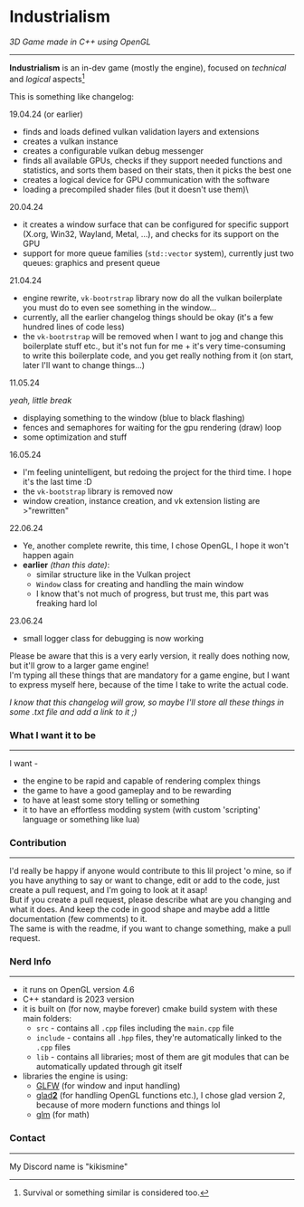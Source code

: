# **Industrialism**

_3D Game made in C++ using OpenGL_

---
**Industrialism** is an in-dev game (mostly the engine), focused on _technical_ and _logical_ aspects[^1]

This is something like changelog:

19.04.24 (or earlier)

- finds and loads defined vulkan validation layers and extensions
- creates a vulkan instance
- creates a configurable vulkan debug messenger
- finds all available GPUs, checks if they support needed functions and statistics, and sorts them based on their stats, then it picks the best one
- creates a logical device for GPU communication with the software
- loading a precompiled shader files (but it doesn't use them)\

20.04.24

- it creates a window surface that can be configured for specific support (X.org, Win32, Wayland, Metal, ...), and checks for its support on the GPU
- support for more queue families (`std::vector` system), currently just two queues: graphics and present queue 

21.04.24

- engine rewrite, `vk-bootrstrap` library now do all the vulkan boilerplate you must do to even see something in the window...
- currently, all the earlier changelog things should be okay (it's a few hundred lines of code less)
- the `vk-bootrstrap` will be removed when I want to jog and change this boilerplate stuff etc., but it's not fun for me + it's very time-consuming to write this boilerplate code, and you get really nothing from it (on start, later I'll want to change things...)

11.05.24

_yeah, little break_
- displaying something to the window (blue to black flashing)
- fences and semaphores for waiting for the gpu rendering (draw) loop
- some optimization and stuff

16.05.24

- I'm feeling unintelligent, but redoing the project for the third time. I hope it's the last time :D
- the `vk-bootstrap` library is removed now
- window creation, instance creation, and vk extension listing are >"rewritten"

22.06.24

- Ye, another complete rewrite, this time, I chose OpenGL, I hope it won't happen again
- **earlier** *(than this date)*:
  - similar structure like in the Vulkan project
  - `Window` class for creating and handling the main window
  - I know that's not much of progress, but trust me, this part was freaking hard lol

23.06.24

- small logger class for debugging is now working

Please be aware that this is a very early version, it really does nothing now, but it'll grow to a larger game engine!\
I'm typing all these things that are mandatory for a game engine, but I want to express myself here, because of the time I take to write the actual code.

_I know that this changelog will grow, so maybe I'll store all these things in some .txt file and add a link to it ;)_

### What I want it to be

---

I want -
- the engine to be rapid and capable of rendering complex things
- the game to have a good gameplay and to be rewarding 
- to have at least some story telling or something
- it to have an effortless modding system (with custom 'scripting' language or something like lua)

### Contribution

---

I'd really be happy if anyone would contribute to this lil project 'o mine, so if you have anything to say or want to change, edit or add to the code, just create a pull request, and I'm going to look at it asap!\
But if you create a pull request, please describe what are you changing and what it does. And keep the code in good shape and maybe add a little documentation (few comments) to it.\
The same is with the readme, if you want to change something, make a pull request.

### Nerd Info

---

- it runs on OpenGL version 4.6
- C++ standard is 2023 version
- it is built on (for now, maybe forever) cmake build system with these main folders:
  - `src` - contains all `.cpp` files including the `main.cpp` file
  - `include` - contains all `.hpp` files, they're automatically linked to the `.cpp` files
  - `lib` - contains all libraries; most of them are git modules that can be automatically updated through git itself
- libraries the engine is using:
    - [GLFW](https://github.com/glfw/glfw) (for window and input handling)
    - [glad**2**](https://github.com/Dav1dde/glad) (for handling OpenGL functions etc.), I chose glad version 2, because of more modern functions and things lol
    - [glm](https://github.com/g-truc/glm) (for math)

### Contact

---

My Discord name is "kikismine"

[^1]: Survival or something similar is considered too.
